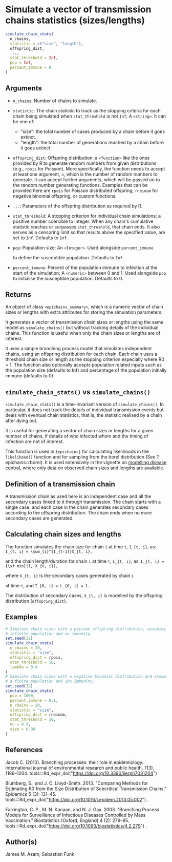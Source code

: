 # Simulate a vector of transmission chains statistics (sizes/lengths)

```r
simulate_chain_stats(
  n_chains,
  statistic = c("size", "length"),
  offspring_dist,
  ...,
  stat_threshold = Inf,
  pop = Inf,
  percent_immune = 0
)
```

## Arguments

- `n_chains`: Number of chains to simulate.
- `statistic`: The chain statistic to track as the stopping criteria for each chain being simulated when `stat_threshold` is not `Inf`; A `<string>`. It can be one of:
    
     * "size": the total number of cases produced by a chain before it goes extinct.
     * "length": the total number of generations reached by a chain before it goes extinct.
- `offspring_dist`: Offspring distribution: a `<function>` like the ones provided by R to generate random numbers from given distributions (e.g., `rpois` for Poisson). More specifically, the function needs to accept at least one argument, `n`, which is the number of random numbers to generate. It can accept further arguments, which will be passed on to the random number generating functions. Examples that can be provided here are `rpois` for Poisson distributed offspring, `rnbinom` for negative binomial offspring, or custom functions.
- `...`: Parameters of the offspring distribution as required by R.
- `stat_threshold`: A stopping criterion for individual chain simulations; a positive number coercible to integer. When any chain's cumulative statistic reaches or surpasses `stat_threshold`, that chain ends. It also serves as a censoring limit so that results above the specified value, are set to `Inf`. Defaults to `Inf`.
- `pop`: Population size; An `<Integer>`. Used alongside `percent_immune`
    
    to define the susceptible population. Defaults to `Inf`.
- `percent_immune`: Percent of the population immune to infection at the start of the simulation; A `<numeric>` between 0 and 1. Used alongside `pop` to initialise the susceptible population. Defaults to 0.

## Returns

An object of class `<epichains_summary>`, which is a numeric vector of chain sizes or lengths with extra attributes for storing the simulation parameters.

It generates a vector of transmission chain sizes or lengths using the same model as `simulate_chains()` but without tracking details of the individual chains. This function is useful when only the chain sizes or lengths are of interest.

It uses a simple branching process model that simulates independent chains, using an offspring distribution for each chain. Each chain uses a threshold chain size or length as the stopping criterion especially where R0 > 1. The function also optionally accepts population related inputs such as the population size (defaults to Inf) and percentage of the population initially immune (defaults to 0).

## `simulate_chain_stats()` vs `simulate_chains()`

`simulate_chain_stats()` is a time-invariant version of `simulate_chains()`. In particular, it does not track the details of individual transmission events but deals with eventual chain statistics, that is, the statistic realised by a chain after dying out.

It is useful for generating a vector of chain sizes or lengths for a given number of chains, if details of who infected whom and the timing of infection are not of interest.

This function is used in `{epichains}` for calculating likelihoods in the `likelihood()` function and for sampling from the borel distribution (See ?epichains::rborel). It is used extensively in the vignette on [modelling disease control](https://epiverse-trace.github.io/epichains/articles/interventions.html), where only data on observed chain sizes and lengths are available.

## Definition of a transmission chain

A transmission chain as used here is an independent case and all the secondary cases linked to it through transmission. The chain starts with a single case, and each case in the chain generates secondary cases according to the offspring distribution. The chain ends when no more secondary cases are generated.

## Calculating chain sizes and lengths

The function simulates the chain size for chain `i` at time `t`, `I_{t, i}`, as: `I_{t, i} = \sum_{i}^{I_{t-1}}X_{t, i},`

and the chain length/duration for chain `i` at time `t`, `L_{t, i}`, as: `L_{t, i} = {\sf min}(1, X_{t, i}), `

where `X_{t, i}` is the secondary cases generated by chain `i`

at time `t`, and `I_{0, i} = L_{0, i} = 1`.

The distribution of secondary cases, `X_{t, i}` is modelled by the offspring distribution (`offspring_dist`).

## Examples

```r
# Simulate chain sizes with a poisson offspring distribution, assuming an
# infinite population and no immunity.
set.seed(32)
simulate_chain_stats(
  n_chains = 20,
  statistic = "size",
  offspring_dist = rpois,
  stat_threshold = 10,
  lambda = 0.9
)
# Simulate chain sizes with a negative binomial distribution and assuming
# a finite population and 10% immunity.
set.seed(32)
simulate_chain_stats(
  pop = 1000,
  percent_immune = 0.1,
  n_chains = 20,
  statistic = "size",
  offspring_dist = rnbinom,
  stat_threshold = 10,
  mu = 0.9,
  size = 0.36
)
```

## References

Jacob C. (2010). Branching processes: their role in epidemiology. International journal of environmental research and public health, 7(3), 1186–1204. tools:::Rd_expr_doi("https://doi.org/10.3390/ijerph7031204")

Blumberg, S., and J. O. Lloyd-Smith. 2013. "Comparing Methods for Estimating R0 from the Size Distribution of Subcritical Transmission Chains." Epidemics 5 (3): 131–45. tools:::Rd_expr_doi("https://doi.org/10.1016/j.epidem.2013.05.002") .

Farrington, C. P., M. N. Kanaan, and N. J. Gay. 2003. "Branching Process Models for Surveillance of Infectious Diseases Controlled by Mass Vaccination.” Biostatistics (Oxford, England) 4 (2): 279–95. tools:::Rd_expr_doi("https://doi.org/10.1093/biostatistics/4.2.279") .

## Author(s)

James M. Azam, Sebastian Funk
